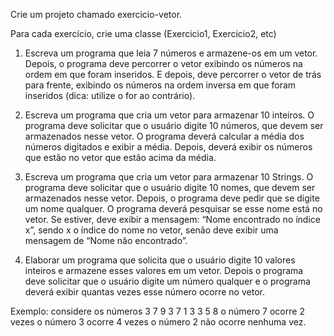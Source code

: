 Crie um projeto chamado exercicio-vetor.

Para cada exercício, crie uma classe (Exercicio1, Exercicio2, etc)

1.  Escreva um programa que leia 7 números e armazene-os em um vetor. Depois, o programa deve percorrer o vetor exibindo os números na ordem em que foram inseridos. E depois, deve percorrer o vetor de trás para frente, exibindo os números na ordem inversa em que foram inseridos (dica: utilize o for ao contrário).

2.  Escreva um programa que cria um vetor para armazenar 10 inteiros. O programa deve solicitar que o usuário digite 10 números, que devem ser armazenados nesse vetor.
    O programa deverá calcular a média dos números digitados e exibir a média.
    Depois, deverá exibir os números que estão no vetor que estão acima da média.

3.  Escreva um programa que cria um vetor para armazenar 10 Strings. O programa deve solicitar que o usuário digite 10 nomes, que devem ser armazenados nesse vetor.
    Depois, o programa deve pedir que se digite um nome qualquer. O programa deverá pesquisar se esse nome está no vetor.
    Se estiver, deve exibir a mensagem: “Nome encontrado no índice x”, sendo x o índice do nome no vetor, senão deve exibir uma mensagem de “Nome não encontrado”.

4.  Elaborar um programa que solicita que o usuário digite 10 valores inteiros e armazene esses valores em um vetor. Depois o programa deve solicitar que o usuário digite um número qualquer e o programa deverá exibir quantas vezes esse número ocorre no vetor.

Exemplo:  considere os números 3  7  9  3  7  1  3  3  5  8
o número 7 ocorre 2 vezes
o número 3 ocorre 4 vezes
o número 2 não ocorre nenhuma vez. 